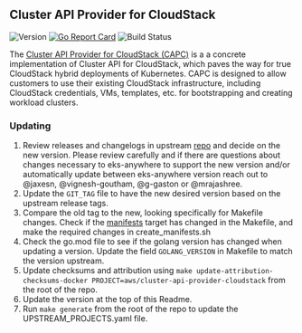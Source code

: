 ## **Cluster API Provider for CloudStack**
![Version](https://img.shields.io/badge/version-v0.4.1-blue)
[![Go Report Card](https://goreportcard.com/badge/aws/cluster-api-provider-cloudstack)](https://goreportcard.com/report/aws/cluster-api-provider-cloudstack)
![Build Status](https://codebuild.us-west-2.amazonaws.com/badges?uuid=eyJlbmNyeXB0ZWREYXRhIjoiS0M4VGRyK0xWM2ZZY0pRbVMvY0pHRWlVSEJ3M1I4SXNRaVNxSnB5blVYTHpHSkNFWlpXcWhHSmdlSkhCVnVwSXJyVm16NFlSUzVSRC9vN2g2bmY5NjVnPSIsIml2UGFyYW1ldGVyU3BlYyI6ImQ4ZldMWnMweEIyTmxrTk8iLCJtYXRlcmlhbFNldFNlcmlhbCI6MX0%3D&branch=main)

The [Cluster API Provider for CloudStack (CAPC)](https://github.com/aws/cluster-api-provider-cloudstack) is a a concrete implementation of Cluster API for CloudStack, which paves the way for true CloudStack hybrid deployments of Kubernetes. CAPC is designed to allow customers to use their existing CloudStack infrastructure, including CloudStack credentials, VMs, templates, etc. for bootstrapping and creating workload clusters.

### Updating

1. Review releases and changelogs in upstream [repo](https://github.com/aws/cluster-api-provider-cloudstack) and decide on the new version.
   Please review carefully and if there are questions about changes necessary to eks-anywhere to support the new version
   and/or automatically update between eks-anywhere version reach out to @jaxesn, @vignesh-goutham, @g-gaston or @mrajashree.
1. Update the `GIT_TAG` file to have the new desired version based on the upstream release tags.
1. Compare the old tag to the new, looking specifically for Makefile changes. Check if the [manifests](https://github.com/aws/cluster-api-provider-cloudstack/blob/v0.3.0/Makefile#L51)
   target has changed in the Makefile, and make the required changes in create_manifests.sh
1. Check the go.mod file to see if the golang version has changed when updating a version. Update the field `GOLANG_VERSION` in
   Makefile to match the version upstream.
1. Update checksums and attribution using `make update-attribution-checksums-docker PROJECT=aws/cluster-api-provider-cloudstack` from the root of the repo.
1. Update the version at the top of this Readme.
1. Run `make generate` from the root of the repo to update the UPSTREAM_PROJECTS.yaml file.